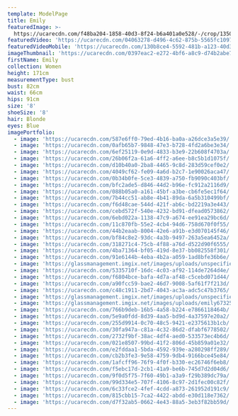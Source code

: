```yaml
---
template: ModelPage
title: Emily
featuredImage: >-
  https://ucarecdn.com/f48ba204-1858-40d3-8f24-b6a401a0e528/-/crop/1350x568/0,90/-/preview/
featuredVideo: 'https://ucarecdn.com/04063278-d496-4c62-875b-5565fc10976a/'
featuredVideoMobile: 'https://ucarecdn.com/130b8ce4-5592-481b-a123-40d3b0f31d66/'
imageThumbnail: 'https://ucarecdn.com/0397eac2-e272-4bf6-a8c9-d74b2abe7a41/'
firstName: Emily
collection: Women
height: 171cm
measurementType: bust
bust: 82cm
waist: 66cm
hips: 91cm
size: '8'
shoeSize: '8'
hair: Blonde
eyes: Blue
imagePortfolio:
  - image: 'https://ucarecdn.com/587e6ff0-79ed-4b16-ba0a-a26dce3a5e39/'
  - image: 'https://ucarecdn.com/0afb65b7-9848-47e3-b728-4fd2a6be3e34/'
  - image: 'https://ucarecdn.com/6ef25119-0e9d-4833-b3e9-22b608f4703a/'
  - image: 'https://ucarecdn.com/26b06f2a-61a6-4ff2-a6ee-b8c5b1d1075f/'
  - image: 'https://ucarecdn.com/d10b40a0-2ba8-4465-9c8d-283d59cef0e2/'
  - image: 'https://ucarecdn.com/4049cf62-fe09-4a6d-b2c7-1e90026aca47/'
  - image: 'https://ucarecdn.com/0b34b0fe-5ce3-4839-a750-fb9090c403bf/'
  - image: 'https://ucarecdn.com/bfc2ade5-d846-44d2-b96e-fc912a2116d9/'
  - image: 'https://ucarecdn.com/088b05a0-a161-45bf-a3be-cb6fe5ec1f64/'
  - image: 'https://ucarecdn.com/7b44cc51-ab8e-4b41-89da-6a5b310499bf/'
  - image: 'https://ucarecdn.com/f6d48cae-544d-421f-ab6c-bd2219a3e443/'
  - image: 'https://ucarecdn.com/cebd572f-540e-4232-bd91-dfead0573862/'
  - image: 'https://ucarecdn.com/6ebd022a-1138-47c9-a674-ee91ea29bc6d/'
  - image: 'https://ucarecdn.com/11c870fb-55e2-4cb4-94d6-758d670f0f55/'
  - image: 'https://ucarecdn.com/44b2eaab-8004-42e6-a91b-e3d070145f46/'
  - image: 'https://ucarecdn.com/bf84c8e2-93dc-4a3b-9497-263a5ea6452a/'
  - image: 'https://ucarecdn.com/318271c4-75cb-4f88-a76d-d522d90f6555/'
  - image: 'https://ucarecdn.com/4ba71364-bf05-419d-8e37-bb082558f301/'
  - image: 'https://ucarecdn.com/91e6144b-4eba-4b2a-a059-1ad8bfe36b6e/'
  - image: 'https://glassmanagement.imgix.net/images/uploads/unspecified-2.jpeg'
  - image: 'https://ucarecdn.com/5335710f-16dc-4c03-af92-114de7264d4e/'
  - image: 'https://ucarecdn.com/f6804bce-bafa-4d7a-af48-c5cebd071d44/'
  - image: 'https://ucarecdn.com/a90fcc59-bae2-46d7-9008-5af61f7f213d/'
  - image: 'https://ucarecdn.com/c48c1911-2bd7-4043-ac3a-adc5c47b3765/'
  - image: 'https://glassmanagement.imgix.net/images/uploads/unspecified-11.jpeg'
  - image: 'https://glassmanagement.imgix.net/images/uploads/emily673254bannerr.jpeg'
  - image: 'https://ucarecdn.com/766b9deb-16b5-4a58-b224-e7866118464b/'
  - image: 'https://ucarecdn.com/5e9a0fdd-8d39-4aa5-bd9d-4a37597e20a2/'
  - image: 'https://ucarecdn.com/255d9914-0c70-48c5-9421-e2375613b1cb/'
  - image: 'https://ucarecdn.com/30fa947a-c81a-4c32-86d2-dfabf6778502/'
  - image: 'https://ucarecdn.com/2732f9bf-38ac-4df4-aed0-533573ec4b6d/'
  - image: 'https://ucarecdn.com/021e8507-99bd-41f2-806d-45b859a01e32/'
  - image: 'https://ucarecdn.com/e2fddaa1-5bda-4592-939e-a280298ff289/'
  - image: 'https://ucarecdn.com/cb2b3fe3-9e58-4759-9db4-9166bce45e84/'
  - image: 'https://ucarecdn.com/1afcff96-76f9-4f0f-b330-ec26746f6eb8/'
  - image: 'https://ucarecdn.com/f5ebc17d-2cb1-41a9-be6b-745d7d2d04d6/'
  - image: 'https://ucarecdn.com/9f0d5f75-7f60-49b1-a3a9-f29b389dc79a/'
  - image: 'https://ucarecdn.com/99d334e5-707f-4106-8c97-2d1fec00c82f/'
  - image: 'https://ucarecdn.com/6c33fce2-4fef-4cdd-a873-261952d191c9/'
  - image: 'https://ucarecdn.com/815cbb15-7ca2-4422-abdd-e30d118e7362/'
  - image: 'https://ucarecdn.com/d7f32ab5-0662-4e43-88a5-3eb3f82bb59d/'
---
```


